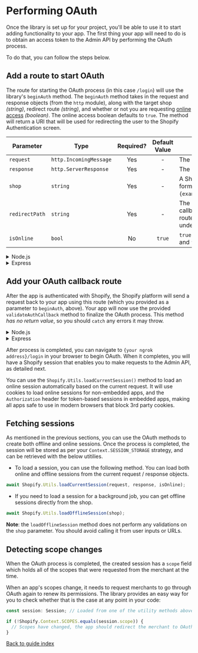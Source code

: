 # Performing OAuth

Once the library is set up for your project, you'll be able to use it to start adding functionality to your app. The first thing your app will need to do is to obtain an access token to the Admin API by performing the OAuth process.

To do that, you can follow the steps below.

## Add a route to start OAuth

The route for starting the OAuth process (in this case `/login`) will use the library's `beginAuth` method.  The `beginAuth` method takes in the request and response objects (from the `http` module), along with the target shop _(string)_, redirect route _(string)_, and whether or not you are requesting [online access](https://shopify.dev/concepts/about-apis/authentication#api-access-modes) _(boolean)_. The online access boolean defaults to `true`. The method will return a URI that will be used for redirecting the user to the Shopify Authentication screen.

| Parameter | Type | Required? | Default Value | Notes |
| --- | --- | :---: | :---: | --- |
| `request` | `http.IncomingMessage` | Yes | - | The HTTP Request. |
| `response` | `http.ServerResponse` | Yes | - | The HTTP Response. |
| `shop` | `string` | Yes | - | A Shopify domain name in the form `{exampleshop}.myshopify.com`. |
| `redirectPath` | `string` | Yes | - | The redirect path used for callback with a leading `/`. The route should be allowed under the app settings. |
| `isOnline` | `bool` | No | `true` | `true` if the session is online and `false` otherwise. |


<details>
<summary>Node.js</summary>

```typescript
  } // end of if(pathName === '/')

  if (pathName === '/login') {
    // process login action
    try {
      const authRoute = await Shopify.Auth.beginAuth(request, response, SHOP, '/auth/callback', false);

      response.writeHead(302, { 'Location': authRoute });
      response.end();
    }
    catch (e) {
      console.log(e);

      response.writeHead(500);
      if (e instanceof Shopify.Errors.ShopifyError) {
        response.end(e.message);
      }
      else {
        response.end(`Failed to complete OAuth process: ${e.message}`);
      }
    }
    return;
  } // end of if (pathName === '/login')
} // end of onRequest()

http.createServer(onRequest).listen(3000);
```
</details>

<details>
<summary>Express</summary>

```ts
app.get('/login', async (req, res) => {
  let authRoute = await Shopify.Auth.beginAuth(req, res, SHOP, '/auth/callback');
  return res.redirect(authRoute);
})
```
</details>

## Add your OAuth callback route

After the app is authenticated with Shopify, the Shopify platform will send a request back to your app using this route (which you provided as a parameter to `beginAuth`, above). Your app will now use the provided `validateAuthCallback` method to finalize the OAuth process. This method _has no return value_, so you should `catch` any errors it may throw.

<details>
<summary>Node.js</summary>

```typescript
  } // end of if (pathName === '/login')

  if (pathName === '/auth/callback') {
    try {
      await Shopify.Auth.validateAuthCallback(request, response, query as AuthQuery);

      // all good, redirect to '/'
      response.writeHead(302, { 'Location': '/' });
      response.end();
    }
    catch (e) {
      console.log(e);

      response.writeHead(500);
      if (e instanceof Shopify.Errors.ShopifyError) {
        response.end(e.message);
      }
      else {
        response.end(`Failed to complete OAuth process: ${e.message}`);
      }
    }
    return;
  } // end of if (pathName === '/auth/callback'')
}  // end of onRequest()

http.createServer(onRequest).listen(3000);
```
</details>

<details>
<summary>Express</summary>

```ts
app.get('/auth/callback', async (req, res) => {
  try {
    await Shopify.Auth.validateAuthCallback(req, res, req.query as unknown as AuthQuery); // req.query must be cast to unkown and then AuthQuery in order to be accepted
  } catch (error) {
    console.error(error); // in practice these should be handled more gracefully
  }
  return res.redirect('/'); // wherever you want your user to end up after OAuth completes
});
```
</details>

After process is completed, you can navigate to `{your ngrok address}/login` in your browser to begin OAuth. When it completes, you will have a Shopify session that enables you to make requests to the Admin API, as detailed next.

You can use the `Shopify.Utils.loadCurrentSession()` method to load an online session automatically based on the current request. It will use cookies to load online sessions for non-embedded apps, and the `Authorization` header for token-based sessions in embedded apps, making all apps safe to use in modern browsers that block 3rd party cookies.

## Fetching sessions

As mentioned in the previous sections, you can use the OAuth methods to create both offline and online sessions. Once the process is completed, the session will be stored as per your `Context.SESSION_STORAGE` strategy, and can be retrieved with the below utitilies.

- To load a session, you can use the following method. You can load both online and offline sessions from the current request / response objects.
```ts
await Shopify.Utils.loadCurrentSession(request, response, isOnline);
```
- If you need to load a session for a background job, you can get offline sessions directly from the shop.
```ts
await Shopify.Utils.loadOfflineSession(shop);
```

**Note**: the `loadOfflineSession` method does not perform any validations on the `shop` parameter. You should avoid calling it from user inputs or URLs.

## Detecting scope changes

When the OAuth process is completed, the created session has a `scope` field which holds all of the scopes that were requested from the merchant at the time.

When an app's scopes change, it needs to request merchants to go through OAuth again to renew its permissions. The library provides an easy way for you to check whether that is the case at any point in your code:

```ts
const session: Session; // Loaded from one of the utility methods above

if (!Shopify.Context.SCOPES.equals(session.scope)) {
  // Scopes have changed, the app should redirect the merchant to OAuth
}
```

[Back to guide index](../README.md)
